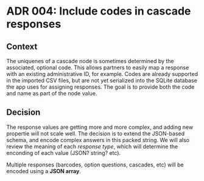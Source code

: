 # ADR 004: Include codes in cascade responses

## Context

The uniquenes of a cascade node is sometimes determined by the associated, optional code. This allows partners to easily map a response with an existing administrative ID, for example.
Codes are already supported in the imported CSV files, but are not yet serialized into the SQLite database the app uses for assigning responses.
The goal is to provide both the code and name as part of the node value.

## Decision

The response values are getting more and more complex, and adding new propertie will not scale well.
The decision is to extend the JSON-based schema, and encode complex answers in this packed string.
We will also review the meaning of each *response type*, which will determine the enconding of each value (JSON? string? etc).

Multiple responses (barcodes, option questions, cascades, etc) will be encoded using a **JSON array**.
